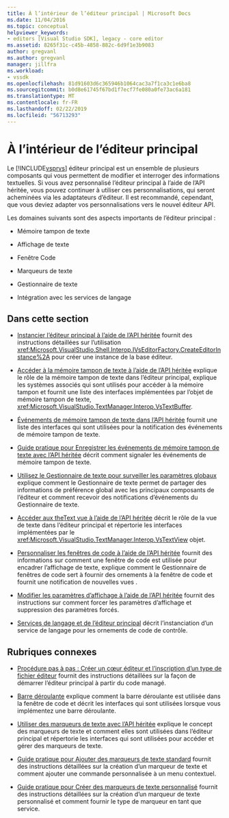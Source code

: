 ```yaml
---
title: À l’intérieur de l’éditeur principal | Microsoft Docs
ms.date: 11/04/2016
ms.topic: conceptual
helpviewer_keywords:
- editors [Visual Studio SDK], legacy - core editor
ms.assetid: 8265f31c-c45b-4858-882c-6d9f1e3b9083
author: gregvanl
ms.author: gregvanl
manager: jillfra
ms.workload:
- vssdk
ms.openlocfilehash: 81d91603d6c365946b1064cac3a7f1ca3c1e6ba8
ms.sourcegitcommit: b0d8e61745f67bd1f7ecf7fe080a0fe73ac6a181
ms.translationtype: MT
ms.contentlocale: fr-FR
ms.lasthandoff: 02/22/2019
ms.locfileid: "56713293"
---
```

# <a name="inside-the-core-editor"></a>À l’intérieur de l’éditeur principal
Le [!INCLUDE[vsprvs](../code-quality/includes/vsprvs_md.md)] éditeur principal est un ensemble de plusieurs composants qui vous permettent de modifier et interroger des informations textuelles. Si vous avez personnalisé l’éditeur principal à l’aide de l’API héritée, vous pouvez continuer à utiliser ces personnalisations, qui seront acheminées via les adaptateurs d’éditeur. Il est recommandé, cependant, que vous deviez adapter vos personnalisations vers le nouvel éditeur API.

 Les domaines suivants sont des aspects importants de l’éditeur principal :

-   Mémoire tampon de texte

-   Affichage de texte

-   Fenêtre Code

-   Marqueurs de texte

-   Gestionnaire de texte

-   Intégration avec les services de langage

## <a name="in-this-section"></a>Dans cette section
- [Instancier l’éditeur principal à l’aide de l’API héritée](../extensibility/instantiating-the-core-editor-by-using-the-legacy-api.md) fournit des instructions détaillées sur l’utilisation <xref:Microsoft.VisualStudio.Shell.Interop.IVsEditorFactory.CreateEditorInstance%2A> pour créer une instance de la base éditeur.

- [Accéder à la mémoire tampon de texte à l’aide de l’API héritée](../extensibility/accessing-the-text-buffer-by-using-the-legacy-api.md) explique le rôle de la mémoire tampon de texte dans l’éditeur principal, explique les systèmes associés qui sont utilisés pour accéder à la mémoire tampon et fournit une liste des interfaces implémentées par l’objet de mémoire tampon de texte, <xref:Microsoft.VisualStudio.TextManager.Interop.VsTextBuffer>.

- [Événements de mémoire tampon de texte dans l’API héritée](../extensibility/text-buffer-events-in-the-legacy-api.md) fournit une liste des interfaces qui sont utilisées pour la notification des événements de mémoire tampon de texte.

- [Guide pratique pour Enregistrer les événements de mémoire tampon de texte avec l’API héritée](../extensibility/how-to-register-for-text-buffer-events-with-the-legacy-api.md) décrit comment signaler les événements de mémoire tampon de texte.

- [Utilisez le Gestionnaire de texte pour surveiller les paramètres globaux](../extensibility/using-the-text-manager-to-monitor-global-settings.md) explique comment le Gestionnaire de texte permet de partager des informations de préférence global avec les principaux composants de l’éditeur et comment recevoir des notifications d’événements du Gestionnaire de texte.

- [Accéder aux theText vue à l’aide de l’API héritée](../extensibility/accessing-thetext-view-by-using-the-legacy-api.md) décrit le rôle de la vue de texte dans l’éditeur principal et répertorie les interfaces implémentées par le <xref:Microsoft.VisualStudio.TextManager.Interop.VsTextView> objet.

- [Personnaliser les fenêtres de code à l’aide de l’API héritée](../extensibility/customizing-code-windows-by-using-the-legacy-api.md) fournit des informations sur comment une fenêtre de code est utilisée pour encadrer l’affichage de texte, explique comment le Gestionnaire de fenêtres de code sert à fournir des ornements à la fenêtre de code et fournit une notification de nouvelles vues .

- [Modifier les paramètres d’affichage à l’aide de l’API héritée](../extensibility/changing-view-settings-by-using-the-legacy-api.md) fournit des instructions sur comment forcer les paramètres d’affichage et suppression des paramètres forcés.

- [Services de langage et de l’éditeur principal](../extensibility/language-services-and-the-core-editor.md) décrit l’instanciation d’un service de langage pour les ornements de code de contrôle.

## <a name="related-sections"></a>Rubriques connexes
- [Procédure pas à pas : Créer un cœur éditeur et l’inscription d’un type de fichier éditeur](../extensibility/walkthrough-creating-a-core-editor-and-registering-an-editor-file-type.md) fournit des instructions détaillées sur la façon de démarrer l’éditeur principal à partir du code managé.

- [Barre déroulante](../extensibility/drop-down-bar.md) explique comment la barre déroulante est utilisée dans la fenêtre de code et décrit les interfaces qui sont utilisées lorsque vous implémentez une barre déroulante.

- [Utiliser des marqueurs de texte avec l’API héritée](../extensibility/using-text-markers-with-the-legacy-api.md) explique le concept des marqueurs de texte et comment elles sont utilisées dans l’éditeur principal et répertorie les interfaces qui sont utilisées pour accéder et gérer des marqueurs de texte.

- [Guide pratique pour Ajouter des marqueurs de texte standard](../extensibility/how-to-add-standard-text-markers.md) fournit des instructions détaillées sur la création d’un marqueur de texte et comment ajouter une commande personnalisée à un menu contextuel.

- [Guide pratique pour Créer des marqueurs de texte personnalisé](../extensibility/how-to-create-custom-text-markers.md) fournit des instructions détaillées sur la création d’un marqueur de texte personnalisé et comment fournir le type de marqueur en tant que service.